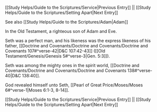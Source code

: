 [[Study Helps/Guide to the Scriptures/Service|Previous Entry]]  ||  [[Study Helps/Guide to the Scriptures/Setting Apart|Next Entry]]

 See also [[Study Helps/Guide to the Scriptures/Adam|Adam]]

 In the Old Testament, a righteous son of Adam and Eve.

 Seth was a perfect man, and his likeness was the express likeness of his father, [[Doctrine and Covenants/Doctrine and Covenants/Doctrine and Covenants 107#^verse-42|D&C 107:42-43]] ([[Old Testament/Genesis/Genesis 5#^verse-3|Gen. 5:3]]).

 Seth was among the mighty ones in the spirit world, [[Doctrine and Covenants/Doctrine and Covenants/Doctrine and Covenants 138#^verse-40|D&C 138:40]].

 God revealed himself unto Seth, [[Pearl of Great Price/Moses/Moses 6#^verse-1|Moses 6:1-3, 8-14]].

[[Study Helps/Guide to the Scriptures/Service|Previous Entry]]  ||  [[Study Helps/Guide to the Scriptures/Setting Apart|Next Entry]]